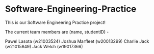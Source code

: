 # Software-Engineering-Practice
This is our Software Engineering Practice project!

The current team members are (name, studentID) - 

Pawel Lasota (w21003524)
Joshua Marfleet (w20013299)
Charlie Jack (w21015849)
Jack Welch (w19017366)
